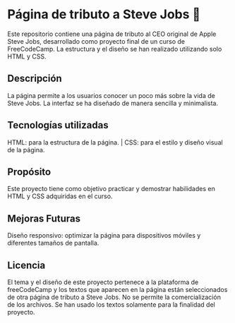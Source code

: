 # Página de tributo a Steve Jobs 🍎
Este repositorio contiene una página de tributo al CEO original de Apple Steve Jobs, desarrollado como proyecto final de un curso de FreeCodeCamp. La estructura y el diseño se han realizado utilizando solo HTML y CSS.

## Descripción
La página permite a los usuarios conocer un poco más sobre la vida de Steve Jobs. La interfaz se ha diseñado de manera sencilla y minimalista.

## Tecnologías utilizadas
HTML: para la estructura de la página. | CSS: para el estilo y diseño visual de la página.

## Propósito
Este proyecto tiene como objetivo practicar y demostrar habilidades en HTML y CSS adquiridas en el curso.

## Mejoras Futuras
Diseño responsivo: optimizar la página para dispositivos móviles y diferentes tamaños de pantalla.

## Licencia
El tema y el diseño de este proyecto pertenece a la plataforma de freeCodeCamp y los textos que aparecen en la página están seleccionados de otra página de tributo a Steve Jobs. No se permite la comercialización de los archivos. Se han usado los textos solamente para la finalidad del proyecto.
